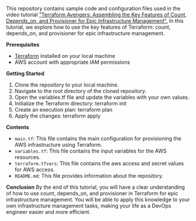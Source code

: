 This repository contains sample code and configuration files used in the video tutorial ["Terraform Avengers: Assembling the Key Features of Count, Depends_on, and Provisioner for Epic Infrastructure Management".](https://youtu.be/YvNvyR3VDsY) In this tutorial, we explore how to use the key features of Terraform: count, depends_on, and provisioner for epic infrastructure management.

**Prerequisites**
- [Terraform](https://www.terraform.io/downloads.html) installed on your local machine
- AWS account with appropriate IAM permissions

**Getting Started**
1. Clone the repository to your local machine.
2. Navigate to the root directory of the cloned repository.
3. Open the variables.tf file and update the variables with your own values.
4. Initialize the Terraform directory: terraform init
5. Create an execution plan: terraform plan
6. Apply the changes: terraform apply

**Contents**
- `main.tf`: This file contains the main configuration for provisioning the AWS infrastructure using Terraform.
- `variables.tf`: This file contains the input variables for the AWS resources.
- `terraform.tfvars`: This file contains the aws access and secret values for AWS access.
- `README.md`: This file provides information about the repository.

**Conclusion**
By the end of this tutorial, you will have a clear understanding of how to use count, depends_on, and provisioner in Terraform for epic infrastructure management. You will be able to apply this knowledge to your own infrastructure management tasks, making your life as a DevOps engineer easier and more efficient.
